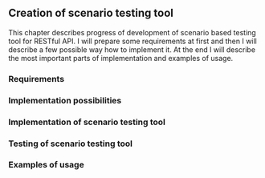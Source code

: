 ## Creation of scenario testing tool

This chapter describes progress of development of scenario based testing tool for RESTful API. I will prepare some requirements at first and then I will describe a few possible way how to implement it. At the end I will describe the most important parts of implementation and examples of usage.

### Requirements

### Implementation possibilities

### Implementation of scenario testing tool

### Testing of scenario testing tool

### Examples of usage
